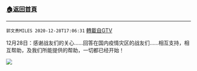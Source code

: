 ﻿###  [:house:返回首頁](https://github.com/ourhimalayas/txt)
---

`郭文贵MILES 2020-12-28T17:06:31` [轉載自GTV](https://gtv.org/web/#/UserInfo/5e596957357cc612d35a8044)

 12月28日：感谢战友们的关心……回答在国内疫情灾区的战友们……相互支持，相互帮助，及我们所能提供的帮助，一切都已经开始！

[![](https://filegroup.gtv.org/cdn-cgi/image/width=600/https://filegroup.gtv.org/group5/web/20201228/17/06/0/e5eee8d508c32003b3ded5b09ea35cb3.jpg)](https://filegroup.gtv.org/group5/web/20201228/17/06/0/7554c984631078dec3f348c82a033c0d.mp4)